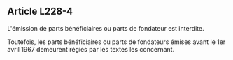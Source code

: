 Article L228-4
----
L'émission de parts bénéficiaires ou parts de fondateur est interdite.

Toutefois, les parts bénéficiaires ou parts de fondateurs émises avant le 1er
avril 1967 demeurent régies par les textes les concernant.
